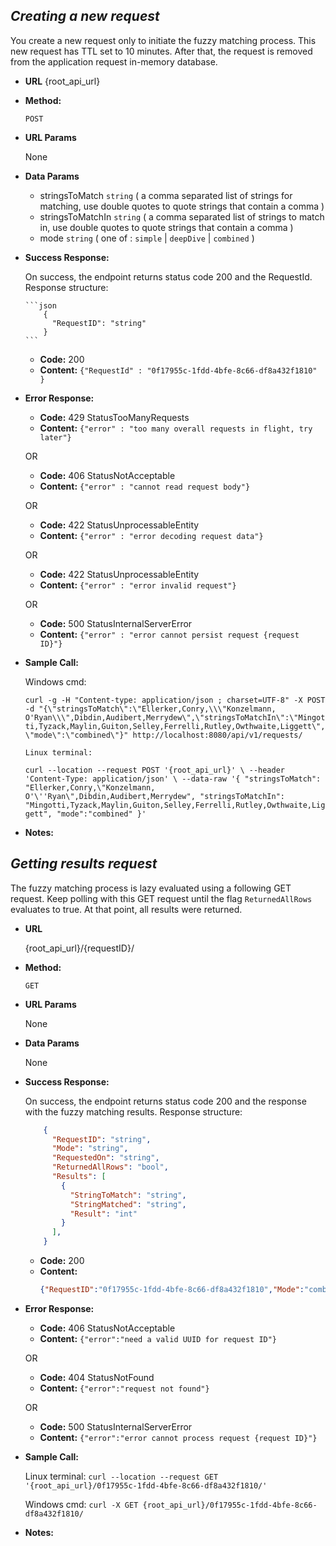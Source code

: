 ***Creating a new request***
----

  You create a new request only to initiate the fuzzy matching process. This new request has TTL set to 10 minutes. After that, the request is removed from the application request in-memory database.

* **URL** 
    {root_api_url}

* **Method:**
  
    `POST`
  
*  **URL Params**

     None

* **Data Params**

    * stringsToMatch `string` ( a comma separated list of strings for matching, use double quotes to quote strings that contain a comma )
    * stringsToMatchIn `string` ( a comma separated list of strings to match in, use double quotes to quote strings that contain a comma )
    * mode `string` ( one of : `simple` | `deepDive` | `combined` )

* **Success Response:**
  
    On success, the endpoint returns status code 200 and the RequestId.
    Response structure:

      ```json
          {
            "RequestID": "string"
          }
      ```

    * **Code:** 200
    * **Content:** `{"RequestId" : "0f17955c-1fdd-4bfe-8c66-df8a432f1810" }`

* **Error Response:**

    * **Code:** 429 StatusTooManyRequests
    * **Content:** `{"error" : "too many overall requests in flight, try later"}`

    OR

    * **Code:** 406 StatusNotAcceptable
    * **Content:**  `{"error" : "cannot read request body"}`

    OR

    * **Code:** 422 StatusUnprocessableEntity
    * **Content:** `{"error" : "error decoding request data"}`
  
    OR

    * **Code:** 422 StatusUnprocessableEntity
    * **Content:** `{"error" : "error invalid request"}`

    OR

    * **Code:** 500 StatusInternalServerError
    * **Content:** `{"error" : "error cannot persist request {request ID}"}`

* **Sample Call:**

  	Windows cmd:

    `curl -g -H "Content-type: application/json ; charset=UTF-8" -X POST -d "{\"stringsToMatch\":\"Ellerker,Conry,\\\"Konzelmann, O'Ryan\\\",Dibdin,Audibert,Merrydew\",\"stringsToMatchIn\":\"Mingotti,Tyzack,Maylin,Guiton,Selley,Ferrelli,Rutley,Owthwaite,Liggett\",\"mode\":\"combined\"}" http://localhost:8080/api/v1/requests/`

	  Linux terminal:

    `curl --location --request POST '{root_api_url}' \
    --header 'Content-Type: application/json' \
    --data-raw '{
    "stringsToMatch": "Ellerker,Conry,\"Konzelmann, O'\''Ryan\",Dibdin,Audibert,Merrydew",
    "stringsToMatchIn": "Mingotti,Tyzack,Maylin,Guiton,Selley,Ferrelli,Rutley,Owthwaite,Liggett",
    "mode":"combined"
    }'`

* **Notes:**


***Getting results request***
----
  The fuzzy matching process is lazy evaluated using a following GET request. Keep polling with this GET request until the flag `ReturnedAllRows` evaluates to true. At that point, all results were returned.

* **URL**

    {root_api_url}/{requestID}/

* **Method:**
  
    `GET`
  
*  **URL Params**

    None

* **Data Params**

    None

* **Success Response:**

    On success, the endpoint returns status code 200 and the response with the fuzzy matching results.
    Response structure:

    ```json
        {
          "RequestID": "string",
          "Mode": "string",
          "RequestedOn": "string",
          "ReturnedAllRows": "bool",
          "Results": [
            {
              "StringToMatch": "string",
              "StringMatched": "string",
              "Result": "int"
            }
          ],
        }
    ```

    * **Code:** 200
    * **Content:** 
      ```json
      {"RequestID":"0f17955c-1fdd-4bfe-8c66-df8a432f1810","Mode":"combined","RequestedOn":"2021-03-18T22:39:02","ReturnedAllRows":true,"Results":[{"StringToMatch":"Ellerker","StringMatched":"Selley","Result":57},{"StringToMatch":"Conry","StringMatched":"Guiton","Result":36},{"StringToMatch":"\\Konzelmann, O'Ryan\\","StringMatched":"Tyzack","Result":40},{"StringToMatch":"Dibdin","StringMatched":"Maylin","Result":33},{"StringToMatch":"Audibert","StringMatched":"Guiton","Result":42},{"StringToMatch":"Merrydew","StringMatched":"Ferrelli","Result":50}]}
      ```
 
* **Error Response:**

  * **Code:** 406 StatusNotAcceptable
  * **Content:** `{"error":"need a valid UUID for request ID"}`

  OR

  * **Code:** 404 StatusNotFound
  * **Content:** `{"error":"request not found"}`

  OR

  * **Code:** 500 StatusInternalServerError
  * **Content:** `{"error":"error cannot process request {request ID}"}`

* **Sample Call:**

    Linux terminal:
    `curl --location --request GET '{root_api_url}/0f17955c-1fdd-4bfe-8c66-df8a432f1810/'`

    Windows cmd:
    `curl -X GET {root_api_url}/0f17955c-1fdd-4bfe-8c66-df8a432f1810/`

* **Notes:**
